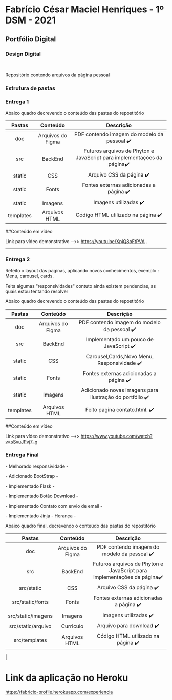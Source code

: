
<h1> Fabrício César Maciel Henriques - 1º DSM - 2021 </h1>

<h2> Portfólio Digital </h2>
<h3>Design Digital</h3>
<br>
<div>
  <p> Repositório contendo arquivos da página pessoal</p>
  </div>
  <div>
  <h3> Estrutura de pastas </h3>
  <h3>Entrega 1</h3>
  
  <p> Abaixo quadro decrevendo o conteúdo das pastas do repostitório</p>
  
|   Pastas  |       Conteúdo        |                            Descrição                                  |
|:---------:|:--------------------: | :-------------------------------------------------------------------: |
| doc       | Arquivos do Figma     | PDF contendo imagem do modelo da pessoal :heavy_check_mark:                              |
| src       | BackEnd               | Futuros arquivos de Phyton e JavaScript para implementações da página:heavy_check_mark: |
| static    | CSS                   | Arquivo CSS da página  :heavy_check_mark:                                               |
| static    | Fonts                 | Fontes externas adicionadas a página     :heavy_check_mark:                             |   
| static    | Imagens               | Imagens utilizadas      :heavy_check_mark:                                              |
| templates | Arquivos HTML         | Código HTML utilizado na página         :heavy_check_mark:                              |
</div>

##Conteúdo em vídeo

Link para vídeo demonstrativo -->> https://youtu.be/XpiQ8oFtPVA .
______________________________________________________________________________________________________________________________

<h3>Entrega 2</h3>

<p>Refeito o layout das paginas, aplicando novos conhecimentos, exemplo : Menu, carousel, cards.</p>
<p>Feita algumas "responsividades" contuto ainda existem pendencias, as quais estou tentando resolver </p>

  <p> Abaixo quadro decrevendo o conteúdo das pastas do repostitório</p>
  
|   Pastas  |       Conteúdo        |                            Descrição                                  |
|:---------:|:--------------------: | :-------------------------------------------------------------------: |
| doc       | Arquivos do Figma     | PDF contendo imagem do modelo da pessoal     :heavy_check_mark:                          |
| src       | BackEnd               | Implementado um pouco de JavaScript      :heavy_check_mark:                             |
| static    | CSS                   | Carousel,Cards,Novo Menu, Responsividade    :heavy_check_mark:                          |
| static    | Fonts                 | Fontes externas adicionadas a página         :heavy_check_mark:                         |   
| static    | Imagens               | Adicionado novas imagens para ilustração do portfólio   :heavy_check_mark:              |
| templates | Arquivos HTML         | Feito pagina contato.html.         :heavy_check_mark:                                   |


##Conteúdo em vídeo

Link para vídeo demonstrativo -->> https://www.youtube.com/watch?v=sSvuJPvj7-g 


<h3>Entrega Final</h3>

<p> - Melhorado responsividade - </p>
<p> - Adicionado BootStrap - </p>
<p> - Implementado Flask - </p>
<p> - Implementado Botão Download - </p>
<p> - Implementado Contato com envio de email - </p>
<p> - Implementado Jinja - Herança - </p>


  <p> Abaixo quadro final, decrevendo o conteúdo das pastas do repostitório</p>
  
|   Pastas              |       Conteúdo        |                            Descrição                                                    |
|:---------------------:|:--------------------: | :-------------------------------------------------------------------------------------: |
| doc                   | Arquivos do Figma     | PDF contendo imagem do modelo da pessoal :heavy_check_mark:                             |
| src                   | BackEnd               | Futuros arquivos de Phyton e JavaScript para implementações da página:heavy_check_mark: |
| src/static            | CSS                   | Arquivo CSS da página  :heavy_check_mark:                                               |
| src/static/fonts      | Fonts                 | Fontes externas adicionadas a página     :heavy_check_mark:                             |   
| src/static/imagens    | Imagens               | Imagens utilizadas      :heavy_check_mark:                                              |
| src/static/arquivo    | Curriculo             | Arquivo para download :heavy_check_mark:                                                |
| src/templates         | Arquivos HTML         | Código HTML utilizado na página         :heavy_check_mark:                              |
|   
</div>

# Link da aplicação no Heroku
https://fabricio-profile.herokuapp.com/experiencia



